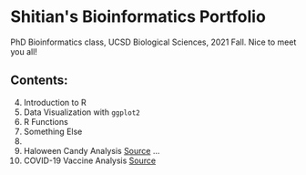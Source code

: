 # Shitian's Bioinformatics Portfolio
PhD Bioinformatics class, UCSD Biological Sciences, 2021 Fall. 
Nice to meet you all! 

## Contents: 

4. Introduction to R  
5. Data Visualization with `ggplot2`  
6. R Functions  
7. Something Else  
8. 
9. Haloween Candy Analysis [Source](https://github.com/shitianL/BGGN213/blob/main/class09_mini_project/mini_project.Rmd)
...
17. COVID-19 Vaccine Analysis [Source](https://github.com/shitianL/BGGN213/blob/main/class17/class17.Rmd)
